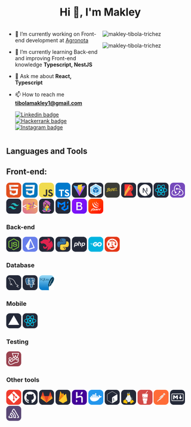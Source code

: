 <h1 align="center">Hi 👋, I'm Makley</h1>

<style>

  .container {
    display: grid;
    grid-template-columns: repeat(2, 1fr);
    gap: 12px;
  }

  @media (max-width: 720px){

  .container {
    display: grid;
    grid-template-columns: repeat(1, 1fr);
  }
  }

</style>


<div class='container'>
  <div>

- 🔭 I’m currently working on Front-end development at [Agronota](https://agronota.com.br/)

- 🌱 I’m currently learning Back-end and improving Front-end knowledge **Typescript, NestJS**

- 💬 Ask me about **React, Typescript**

- 📫 How to reach me **tibolamakley1@gmail.com**

  [![Linkedin badge](https://img.shields.io/badge/LinkedIn-0077B5?style=for-the-badge&logo=linkedin&logoColor=white)](www.linkedin.com/in/makley-)
  [![Hackerrank badge](https://img.shields.io/badge/-Hackerrank-2EC866?style=for-the-badge&logo=HackerRank&logoColor=white)](https://www.hackerrank.com/tibolamakley1)
  [![Instagram badge](https://img.shields.io/badge/Instagram-E4405F?style=for-the-badge&logo=instagram&logoColor=white)](https://instagram.com/makley__)

  </div>
  <div>
    <p>
      <img src="https://github-readme-stats.vercel.app/api/top-langs?username=makley-tibola-trichez&show_icons=true&locale=en&layout=compact" alt="makley-tibola-trichez" />
    </p>
    <p>
      <img src="https://github-readme-stats.vercel.app/api?username=makley-tibola-trichez&show_icons=true&locale=en" alt="makley-tibola-trichez" />
    </p>
  </div>

</div>


## Languages and Tools

## Front-end:

<p align="left">
<img src="./svgs/html.svg" alt="html" height="40"/>
<img src="./svgs/css.svg" alt="css" height="40"/>
<img src="./svgs/javascript.svg" alt="javascript" height="40"/>
<img src="./svgs/typescript.svg" alt="typescript" height="40"/>
<img src="./svgs/vite.svg" alt="vite" height="40"/>
<img src="./svgs/webpack.svg" alt="webpack" height="40"/>
<img src="./svgs/babel.svg" alt="babel" height="40"/>
<img src="./svgs/rollup.svg" alt="rollup" height="40"/>
<img src="./svgs/nextjs.svg" alt="nextjs" height="40"/>
<img src="./svgs/react.svg" alt="react" height="40"/>
<img src="./svgs/reduxjs.svg" alt="reduxjs" height="40"/>
<img src="./svgs/tailwindcss.svg" alt="tailwindcss" height="40"/>
<img src="./svgs/styledComponents.svg" alt="styledComponents" height="40"/>
<img src="./svgs/emotion.svg" alt="emotion" height="40"/>
<img src="./svgs/mui.svg" alt="mui" height="40"/>
<img src="./svgs/bootstrap.svg" alt="bootstrap" height="40"/>
<img src="./svgs/jquery.svg" alt="jquery" height="40"/>

</p>

### Back-end

<p align="left">

  <img src="./svgs/nodejs.svg" alt="nodejs" height="40"/>
  <img src="./svgs/prisma.svg" alt="prisma" height="40"/>
  <img src="./svgs/nestjs.svg" alt="nestjs" height="40"/>
  <img src="./svgs/python.svg" alt="python" height="40"/>
  <img src="./svgs/php.svg" alt="php" height="40"/>
  <img src="./svgs/golang.svg" alt="golang" height="40"/>
  <img src="./svgs/rust.svg" alt="rust" height="40"/>

</p>

### Database

<p align="left">
 <img src="./svgs/mysql.svg" alt="mysql" height="40"/>
  <img src="./svgs/postgres.svg" alt="postgres" height="40"/>
  <img src="./svgs/sqlite.svg" alt="sqlite" height="40"/>

</p>

### Mobile

<p align='left'>
  <img src="./svgs/expo.svg" alt="expo" height="40"/>
  <img src="./svgs/react.svg" alt="react" height="40">
</p>

### Testing

<p align="left">
  <a href="https://jestjs.io" target="_blank" rel="noreferrer">
   <img src="./svgs/jest.svg" alt="jest" height="40"/>
  </a>
</p>

### Other tools

<p align="left">
  <img src="./svgs/git.svg" alt="git" height="40"/>
  <img src="./svgs/github.svg" alt="github" height="40"/>
  <img src="./svgs/gitlab.svg" alt="gitlab" height="40"/>
  <img src="./svgs/firebase.svg" alt="firebase" height="40"/>
  
  <img src="./svgs/heroku.svg" alt="heroku" height="40"/>
  <img src="./svgs/docker.svg" alt="docker" height="40"/>
  <img src="./svgs/shell.svg" alt="shell" height="40"/>
  <img src="./svgs/linux.svg" alt="linux" height="40"/>

  <img src="./svgs/gulpjs.svg" alt="gulpjs" height="40"/>
  <img src="./svgs/postman.svg" alt="postman" height="40"/>
  <img src="./svgs/markdown.svg" alt="markdown" height="40"/>
  <img src="./svgs/sentry.svg" alt="sentry" height="40"/>
</p>
